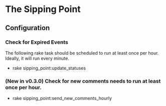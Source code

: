 # The Sipping Point

## Configuration

### Check for Expired Events 
The following rake task should be scheduled to run at least once per hour.  Ideally, it will run every minute.

  * rake sipping_point:update_statuses

### (New in v0.3.0) Check for new comments needs to run at least once per hour.

  * rake sipping_point:send_new_comments_hourly


